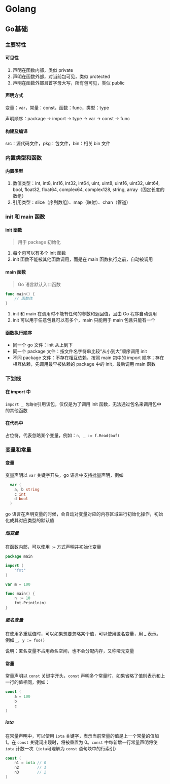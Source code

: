 # Golang

## Go基础

### 主要特性

#### 可见性

1. 声明在函数内部，类似 private  
2. 声明在函数外部，对当前包可见，类似 protected  
3. 声明在函数外部且首字母大写，所有包可见，类似 public  

#### 声明方式

变量：var，常量：const，函数：func，类型：type  

声明顺序：package -> import -> type -> var -> const -> func

#### 构建及编译

src：源代码文件，pkg：包文件，bin：相关 bin 文件

### 内置类型和函数

#### 内置类型

1. 数值类型：int, int8, int16, int32, int64, uint, uint8, uint16, uint32, uint64, bool, float32, float64, complex64, complex128, string, array（固定长度的数组）
2. 引用类型：slice（序列数组）、map（映射）、chan（管道）

### init 和 main 函数

#### init 函数
> 用于 package 初始化

1. 每个包可以有多个 init 函数
2. init 函数不能被其他函数调用，而是在 main 函数执行之前，自动被调用

#### main 函数
> Go 语言默认入口函数

``` go 
func main() {
    // 函数体
}
```

1. init 和 main 在调用时不能有任何的参数和返回值，且由 Go 程序自动调用
2. init 可以用于任意包且可以有多个，main 只能用于 main 包且只能有一个

#### 函数执行顺序

- 同一个 go 文件：init 从上到下
- 同一个 package 文件：按文件名字符串比较“从小到大”顺序调用 init
- 不同 package 文件：不存在相互依赖，按照 main 包中的 import 顺序；存在相互依赖，先调用最早被依赖的 package 中的 init，最后调用 main 函数

### 下划线

#### 在 import 中

``import _ 包路径``引用该包，仅仅是为了调用 init 函数，无法通过包名来调用包中的其他函数

#### 在代码中

占位符，代表忽略某个变量，例如：``n, _ := f.Read(buf)``

### 变量和常量

#### 变量
 
变量声明以 ``var`` 关键字开头，go 语言中支持批量声明，例如  

``` go
  var (
    a, b string
    c int
    d bool
  )
```  

go 语言在声明变量的时候，会自动对变量对应的内存区域进行初始化操作，初始化成其对应类型的默认值  

##### 短变量

在函数内部，可以使用 ``:=`` 方式声明并初始化变量

``` go 
package main

import (
    "fmt"
)

var m = 100

func main() {
    n := 10
    fmt.Println(n)
}
```

##### 匿名变量

在使用多重赋值时，可以如果想要忽略某个值，可以使用匿名变量，用 _ 表示。例如 ``_, y := foo()``  

说明：匿名变量不占用命名空间，也不会分配内存，又称哑元变量

#### 常量

常量声明以 ``const`` 关键字开头，``const`` 声明多个常量时，如果省略了值则表示和上一行的值相同，例如：

``` go
const (
    a = 100
    b
    c
)
```

##### iota

在常量声明中，可以使用 ``iota`` 关键字，表示当前常量的值是上一个常量的值加 1。在 ``const`` 关键词出现时，将被重置为 0。``const`` 中每新增一行常量声明将使 ``iota`` 计数一次（``iota``可理解为 ``const`` 语句块中的行索引）

``` go
const (
    n1 = iota // 0
    n2        // 1
    n3        // 2
)
```
